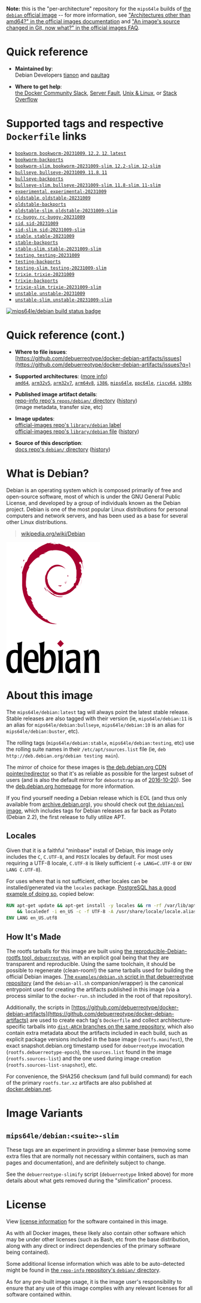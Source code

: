 <!--

********************************************************************************

WARNING:

    DO NOT EDIT "debian/README.md"

    IT IS AUTO-GENERATED

    (from the other files in "debian/" combined with a set of templates)

********************************************************************************

-->

**Note:** this is the "per-architecture" repository for the `mips64le` builds of [the `debian` official image](https://hub.docker.com/_/debian) -- for more information, see ["Architectures other than amd64?" in the official images documentation](https://github.com/docker-library/official-images#architectures-other-than-amd64) and ["An image's source changed in Git, now what?" in the official images FAQ](https://github.com/docker-library/faq#an-images-source-changed-in-git-now-what).

# Quick reference

-	**Maintained by**:  
	Debian Developers [tianon](https://qa.debian.org/developer.php?login=tianon) and [paultag](https://qa.debian.org/developer.php?login=paultag)

-	**Where to get help**:  
	[the Docker Community Slack](https://dockr.ly/comm-slack), [Server Fault](https://serverfault.com/help/on-topic), [Unix & Linux](https://unix.stackexchange.com/help/on-topic), or [Stack Overflow](https://stackoverflow.com/help/on-topic)

# Supported tags and respective `Dockerfile` links

-	[`bookworm`, `bookworm-20231009`, `12.2`, `12`, `latest`](https://github.com/debuerreotype/docker-debian-artifacts/blob/c990d5d70730b6d3a3716ba32d9e039dfed6cade/bookworm/Dockerfile)
-	[`bookworm-backports`](https://github.com/debuerreotype/docker-debian-artifacts/blob/c990d5d70730b6d3a3716ba32d9e039dfed6cade/bookworm/backports/Dockerfile)
-	[`bookworm-slim`, `bookworm-20231009-slim`, `12.2-slim`, `12-slim`](https://github.com/debuerreotype/docker-debian-artifacts/blob/c990d5d70730b6d3a3716ba32d9e039dfed6cade/bookworm/slim/Dockerfile)
-	[`bullseye`, `bullseye-20231009`, `11.8`, `11`](https://github.com/debuerreotype/docker-debian-artifacts/blob/c990d5d70730b6d3a3716ba32d9e039dfed6cade/bullseye/Dockerfile)
-	[`bullseye-backports`](https://github.com/debuerreotype/docker-debian-artifacts/blob/c990d5d70730b6d3a3716ba32d9e039dfed6cade/bullseye/backports/Dockerfile)
-	[`bullseye-slim`, `bullseye-20231009-slim`, `11.8-slim`, `11-slim`](https://github.com/debuerreotype/docker-debian-artifacts/blob/c990d5d70730b6d3a3716ba32d9e039dfed6cade/bullseye/slim/Dockerfile)
-	[`experimental`, `experimental-20231009`](https://github.com/debuerreotype/docker-debian-artifacts/blob/c990d5d70730b6d3a3716ba32d9e039dfed6cade/experimental/Dockerfile)
-	[`oldstable`, `oldstable-20231009`](https://github.com/debuerreotype/docker-debian-artifacts/blob/c990d5d70730b6d3a3716ba32d9e039dfed6cade/oldstable/Dockerfile)
-	[`oldstable-backports`](https://github.com/debuerreotype/docker-debian-artifacts/blob/c990d5d70730b6d3a3716ba32d9e039dfed6cade/oldstable/backports/Dockerfile)
-	[`oldstable-slim`, `oldstable-20231009-slim`](https://github.com/debuerreotype/docker-debian-artifacts/blob/c990d5d70730b6d3a3716ba32d9e039dfed6cade/oldstable/slim/Dockerfile)
-	[`rc-buggy`, `rc-buggy-20231009`](https://github.com/debuerreotype/docker-debian-artifacts/blob/c990d5d70730b6d3a3716ba32d9e039dfed6cade/rc-buggy/Dockerfile)
-	[`sid`, `sid-20231009`](https://github.com/debuerreotype/docker-debian-artifacts/blob/c990d5d70730b6d3a3716ba32d9e039dfed6cade/sid/Dockerfile)
-	[`sid-slim`, `sid-20231009-slim`](https://github.com/debuerreotype/docker-debian-artifacts/blob/c990d5d70730b6d3a3716ba32d9e039dfed6cade/sid/slim/Dockerfile)
-	[`stable`, `stable-20231009`](https://github.com/debuerreotype/docker-debian-artifacts/blob/c990d5d70730b6d3a3716ba32d9e039dfed6cade/stable/Dockerfile)
-	[`stable-backports`](https://github.com/debuerreotype/docker-debian-artifacts/blob/c990d5d70730b6d3a3716ba32d9e039dfed6cade/stable/backports/Dockerfile)
-	[`stable-slim`, `stable-20231009-slim`](https://github.com/debuerreotype/docker-debian-artifacts/blob/c990d5d70730b6d3a3716ba32d9e039dfed6cade/stable/slim/Dockerfile)
-	[`testing`, `testing-20231009`](https://github.com/debuerreotype/docker-debian-artifacts/blob/c990d5d70730b6d3a3716ba32d9e039dfed6cade/testing/Dockerfile)
-	[`testing-backports`](https://github.com/debuerreotype/docker-debian-artifacts/blob/c990d5d70730b6d3a3716ba32d9e039dfed6cade/testing/backports/Dockerfile)
-	[`testing-slim`, `testing-20231009-slim`](https://github.com/debuerreotype/docker-debian-artifacts/blob/c990d5d70730b6d3a3716ba32d9e039dfed6cade/testing/slim/Dockerfile)
-	[`trixie`, `trixie-20231009`](https://github.com/debuerreotype/docker-debian-artifacts/blob/c990d5d70730b6d3a3716ba32d9e039dfed6cade/trixie/Dockerfile)
-	[`trixie-backports`](https://github.com/debuerreotype/docker-debian-artifacts/blob/c990d5d70730b6d3a3716ba32d9e039dfed6cade/trixie/backports/Dockerfile)
-	[`trixie-slim`, `trixie-20231009-slim`](https://github.com/debuerreotype/docker-debian-artifacts/blob/c990d5d70730b6d3a3716ba32d9e039dfed6cade/trixie/slim/Dockerfile)
-	[`unstable`, `unstable-20231009`](https://github.com/debuerreotype/docker-debian-artifacts/blob/c990d5d70730b6d3a3716ba32d9e039dfed6cade/unstable/Dockerfile)
-	[`unstable-slim`, `unstable-20231009-slim`](https://github.com/debuerreotype/docker-debian-artifacts/blob/c990d5d70730b6d3a3716ba32d9e039dfed6cade/unstable/slim/Dockerfile)

[![mips64le/debian build status badge](https://img.shields.io/jenkins/s/https/doi-janky.infosiftr.net/job/multiarch/job/mips64le/job/debian.svg?label=mips64le/debian%20%20build%20job)](https://doi-janky.infosiftr.net/job/multiarch/job/mips64le/job/debian/)

# Quick reference (cont.)

-	**Where to file issues**:  
	[https://github.com/debuerreotype/docker-debian-artifacts/issues](https://github.com/debuerreotype/docker-debian-artifacts/issues?q=)

-	**Supported architectures**: ([more info](https://github.com/docker-library/official-images#architectures-other-than-amd64))  
	[`amd64`](https://hub.docker.com/r/amd64/debian/), [`arm32v5`](https://hub.docker.com/r/arm32v5/debian/), [`arm32v7`](https://hub.docker.com/r/arm32v7/debian/), [`arm64v8`](https://hub.docker.com/r/arm64v8/debian/), [`i386`](https://hub.docker.com/r/i386/debian/), [`mips64le`](https://hub.docker.com/r/mips64le/debian/), [`ppc64le`](https://hub.docker.com/r/ppc64le/debian/), [`riscv64`](https://hub.docker.com/r/riscv64/debian/), [`s390x`](https://hub.docker.com/r/s390x/debian/)

-	**Published image artifact details**:  
	[repo-info repo's `repos/debian/` directory](https://github.com/docker-library/repo-info/blob/master/repos/debian) ([history](https://github.com/docker-library/repo-info/commits/master/repos/debian))  
	(image metadata, transfer size, etc)

-	**Image updates**:  
	[official-images repo's `library/debian` label](https://github.com/docker-library/official-images/issues?q=label%3Alibrary%2Fdebian)  
	[official-images repo's `library/debian` file](https://github.com/docker-library/official-images/blob/master/library/debian) ([history](https://github.com/docker-library/official-images/commits/master/library/debian))

-	**Source of this description**:  
	[docs repo's `debian/` directory](https://github.com/docker-library/docs/tree/master/debian) ([history](https://github.com/docker-library/docs/commits/master/debian))

# What is Debian?

Debian is an operating system which is composed primarily of free and open-source software, most of which is under the GNU General Public License, and developed by a group of individuals known as the Debian project. Debian is one of the most popular Linux distributions for personal computers and network servers, and has been used as a base for several other Linux distributions.

> [wikipedia.org/wiki/Debian](https://en.wikipedia.org/wiki/Debian)

![logo](https://raw.githubusercontent.com/docker-library/docs/b449be7df57e9ed9086bb5821bfb5d6cdc5d67a4/debian/logo.png)

# About this image

The `mips64le/debian:latest` tag will always point the latest stable release. Stable releases are also tagged with their version (ie, `mips64le/debian:11` is an alias for `mips64le/debian:bullseye`, `mips64le/debian:10` is an alias for `mips64le/debian:buster`, etc).

The rolling tags (`mips64le/debian:stable`, `mips64le/debian:testing`, etc) use the rolling suite names in their `/etc/apt/sources.list` file (ie, `deb http://deb.debian.org/debian testing main`).

The mirror of choice for these images is [the deb.debian.org CDN pointer/redirector](https://deb.debian.org) so that it's as reliable as possible for the largest subset of users (and is also the default mirror for `debootstrap` as of [2016-10-20](https://anonscm.debian.org/cgit/d-i/debootstrap.git/commit/?id=9e8bc60ad1ccf3a25ce7890526b70059f3e770de)). See the [deb.debian.org homepage](https://deb.debian.org) for more information.

If you find yourself needing a Debian release which is EOL (and thus only available from [archive.debian.org](http://archive.debian.org)), you should check out [the `debian/eol` image](https://hub.docker.com/r/debian/eol/), which includes tags for Debian releases as far back as Potato (Debian 2.2), the first release to fully utilize APT.

## Locales

Given that it is a faithful "minbase" install of Debian, this image only includes the `C`, `C.UTF-8`, and `POSIX` locales by default. For most uses requiring a UTF-8 locale, `C.UTF-8` is likely sufficient (`-e LANG=C.UTF-8` or `ENV LANG C.UTF-8`).

For uses where that is not sufficient, other locales can be installed/generated via the `locales` package. [PostgreSQL has a good example of doing so](https://github.com/docker-library/postgres/blob/69bc540ecfffecce72d49fa7e4a46680350037f9/9.6/Dockerfile#L21-L24), copied below:

```dockerfile
RUN apt-get update && apt-get install -y locales && rm -rf /var/lib/apt/lists/* \
	&& localedef -i en_US -c -f UTF-8 -A /usr/share/locale/locale.alias en_US.UTF-8
ENV LANG en_US.utf8
```

## How It's Made

The rootfs tarballs for this image are built using [the reproducible-Debian-rootfs tool, `debuerreotype`](https://github.com/debuerreotype/debuerreotype), with an explicit goal being that they are transparent and reproducible. Using the same toolchain, it should be possible to regenerate (clean-room!) the same tarballs used for building the official Debian images. [The `examples/debian.sh` script in that debuerreotype repository](https://github.com/debuerreotype/debuerreotype/blob/master/examples/debian.sh) (and the `debian-all.sh` companion/wrapper) is the canonical entrypoint used for creating the artifacts published in this image (via a process similar to the `docker-run.sh` included in the root of that repository).

Additionally, the scripts in [https://github.com/debuerreotype/docker-debian-artifacts](https://github.com/debuerreotype/docker-debian-artifacts) are used to create each tag's `Dockerfile` and collect architecture-specific tarballs into [`dist-ARCH` branches on the same repository](https://github.com/debuerreotype/docker-debian-artifacts/branches), which also contain extra metadata about the artifacts included in each build, such as explicit package versions included in the base image (`rootfs.manifest`), the exact snapshot.debian.org timestamp used for `debuerreotype` invocation (`rootfs.debuerreotype-epoch`), the `sources.list` found in the image (`rootfs.sources-list`) and the one used during image creation (`rootfs.sources-list-snapshot`), etc.

For convenience, the SHA256 checksum (and full build command) for each of the primary `rootfs.tar.xz` artifacts are also published at [docker.debian.net](https://docker.debian.net/).

# Image Variants

## `mips64le/debian:<suite>-slim`

These tags are an experiment in providing a slimmer base (removing some extra files that are normally not necessary within containers, such as man pages and documentation), and are definitely subject to change.

See the `debuerreotype-slimify` script (`debuerreotype` linked above) for more details about what gets removed during the "slimification" process.

# License

View [license information](https://www.debian.org/social_contract#guidelines) for the software contained in this image.

As with all Docker images, these likely also contain other software which may be under other licenses (such as Bash, etc from the base distribution, along with any direct or indirect dependencies of the primary software being contained).

Some additional license information which was able to be auto-detected might be found in [the `repo-info` repository's `debian/` directory](https://github.com/docker-library/repo-info/tree/master/repos/debian).

As for any pre-built image usage, it is the image user's responsibility to ensure that any use of this image complies with any relevant licenses for all software contained within.
